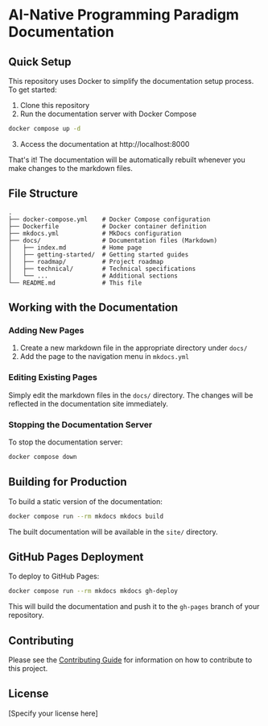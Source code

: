 # AI-Native Programming Paradigm Documentation

## Quick Setup

This repository uses Docker to simplify the documentation setup process. To get started:

1. Clone this repository
2. Run the documentation server with Docker Compose

```bash
docker compose up -d
```

3. Access the documentation at http://localhost:8000

That's it! The documentation will be automatically rebuilt whenever you make changes to the markdown files.

## File Structure

```
.
├── docker-compose.yml    # Docker Compose configuration
├── Dockerfile            # Docker container definition
├── mkdocs.yml            # MkDocs configuration
├── docs/                 # Documentation files (Markdown)
│   ├── index.md          # Home page
│   ├── getting-started/  # Getting started guides
│   ├── roadmap/          # Project roadmap
│   ├── technical/        # Technical specifications
│   └── ...               # Additional sections
└── README.md             # This file
```

## Working with the Documentation

### Adding New Pages

1. Create a new markdown file in the appropriate directory under `docs/`
2. Add the page to the navigation menu in `mkdocs.yml`

### Editing Existing Pages

Simply edit the markdown files in the `docs/` directory. The changes will be reflected in the documentation site immediately.

### Stopping the Documentation Server

To stop the documentation server:

```bash
docker compose down
```

## Building for Production

To build a static version of the documentation:

```bash
docker compose run --rm mkdocs mkdocs build
```

The built documentation will be available in the `site/` directory.

## GitHub Pages Deployment

To deploy to GitHub Pages:

```bash
docker compose run --rm mkdocs mkdocs gh-deploy
```

This will build the documentation and push it to the `gh-pages` branch of your repository.

## Contributing

Please see the [Contributing Guide](docs/getting-started/contributing.md) for information on how to contribute to this project.

## License

[Specify your license here]